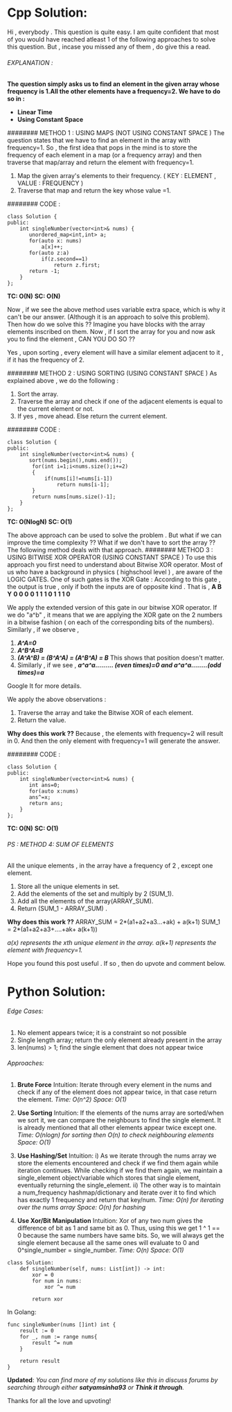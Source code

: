 # Cpp Solution:
Hi , everybody . This question is quite easy. I am quite confident that most of you would have reached atleast 1 of the following approaches to solve this question. But , incase you missed any of them , do give this a read.
###### EXPLANATION :
**The question simply asks us to find an element in the given array whose frequency is 1.All the other elements have a frequency=2. 
We have to do so in :**
* **Linear Time**
* **Using Constant Space**



######## METHOD 1 : USING MAPS (NOT USING CONSTANT SPACE ) 
The question states that we have to find an element in the array with frequency=1. 
So , the first idea that pops in the mind is to store the frequency of each element in a map (or a frequency array) and then traverse that map/array and return the element with frequency=1. 

1. Map the given array's elements to their frequency. ( KEY : ELEMENT , VALUE : FREQUENCY )
2. Traverse that map and return the key whose value =1. 

######## CODE : 
```
class Solution {
public:
    int singleNumber(vector<int>& nums) { 
       unordered_map<int,int> a;
	   for(auto x: nums)
		   a[x]++;
	   for(auto z:a)
		   if(z.second==1)
			   return z.first;
	   return -1;
    }
};
```

**TC: O(N)**
**SC: O(N)**


Now , if we see the above method uses variable extra space, which is why it can't be our answer. 
(Although it is an approach to solve this problem). 
Then how do we solve this ?? 
Imagine you have blocks with the array elements inscribed on them. Now , if I sort the array for you and now ask you to find the element , CAN YOU DO SO ?? 

Yes , upon sorting , every element will have a similar element adjacent to it , if it has the frequency of 2.

######## METHOD 2 : USING SORTING (USING CONSTANT SPACE ) 
As explained above , we do the following :
1. Sort the array. 
2. Traverse the array and check if one of the adjacent elements is equal to the current element or not. 
3. If yes , move ahead. Else return the current element. 

######## CODE : 
```
class Solution {
public:
    int singleNumber(vector<int>& nums) { 
       sort(nums.begin(),nums.end());
        for(int i=1;i<nums.size();i+=2)
        {
            if(nums[i]!=nums[i-1])
                return nums[i-1];
        }
        return nums[nums.size()-1];
    }
};
```

**TC: O(NlogN)**
**SC: O(1)**

The above approach can be used to solve the problem . But what if we can improve the time complexity ??
What if we don't have to sort the array ?? 
The following method deals with that approach. 
######## METHOD 3 : USING BITWISE XOR OPERATOR (USING CONSTANT SPACE ) 
To use this approach you first need to understand about Bitwise XOR operator. 
Most of us who have a background in physics ( highschool level ) , are aware of the LOGIC GATES. 
One of such gates is the XOR Gate : 
According to this gate , the output is true , only if both the inputs are of opposite kind . 
That is , 
					 **A             B                   Y**
					 **0             0                    0**
					 **0             1                    1**
					 **1             0                    1**
					 **1             1                    0**
					 
We apply the extended version of this gate in our bitwise XOR operator. 
If we do "a^b" , it means that we are applying the XOR gate on the 2 numbers in a bitwise fashion ( on each of the corresponding bits of the numbers). 
Similarly , if we observe , 
1.  ***A^A=0***
2.  ***A^B^A=B***
3.  ***(A^A^B) = (B^A^A) = (A^B^A) = B***  This shows that position doesn't matter. 
4.  Similarly , if we see , ***a^a^a......... (even times)=0 and a^a^a........(odd times)=a***

Google It for more details. 

We apply the above observations : 
1. Traverse the array and take the Bitwise XOR of each element. 
2. Return the value. 

**Why does this work ??**
Because , the elements with frequency=2 will result in 0. And then the only element with frequency=1 will generate the answer. 
					 
######## CODE : 
```
class Solution {
public:
    int singleNumber(vector<int>& nums) { 
       int ans=0;
	   for(auto x:nums)
	   ans^=x;
	   return ans;
    }
};
```

**TC: O(N)**
**SC: O(1)**


###### PS : METHOD 4: SUM OF ELEMENTS 
All the unique elements , in the array have a frequency of 2 , except one element. 

1. Store all the unique elements in set. 
2. Add the elements of the set and multiply by 2 (SUM_1). 
3. Add all the elements of the array(ARRAY_SUM). 
4. Return (SUM_1 - ARRAY_SUM) . 

**Why does this work ??**
ARRAY_SUM = 2*(a1+a2+a3...+ak) + a(k+1)
SUM_1 = 2*(a1+a2+a3+....+ak+ a(k+1)) 

*a(x) represents the xth unique element in the array. 
a(k+1) represents the element with frequency=1.*

Hope you found this post useful . If so , then do upvote and comment below.



# Python Solution:

###### Edge Cases:
1. No element appears twice; it is a constraint so not possible
2. Single length array; return the only element already present in the array
3. len(nums) > 1; find the single element that does not appear twice

###### Approaches:
1. **Brute Force**
Intuition:
Iterate through every element in the nums and check if any of the element does not appear twice, in that case return the element.
*Time: O(n^2)
Space: O(1)*

2. **Use Sorting**
Intuition:
If the elements of the nums array are sorted/when we sort it, we can compare the neighbours to find the single element. It is already mentioned that all other elements appear twice except one.
*Time: O(nlogn) for sorting then O(n) to check neighbouring elements
Space: O(1)*

3. **Use Hashing/Set**
Intuition:
i) As we iterate through the nums array we store the elements encountered and check if we find them again while iteration continues. While checking if we find them again, we maintain a single_element object/variable which stores that single element, eventually returning the single_element.
ii) The other way is to maintain a num_frequency hashmap/dictionary and iterate over it to find which has exactly 1 frequency and return that key/num.
*Time: O(n) for iterating over the nums array
Space: O(n) for hashing*

4. **Use Xor/Bit Manipulation**
Intuition:
Xor of any two num gives the difference of bit as 1 and same bit as 0.
Thus, using this we get 1 ^ 1 == 0 because the same numbers have same bits.
So, we will always get the single element because all the same ones will evaluate to 0 and 0^single_number = single_number.
*Time: O(n)
Space: O(1)*

```
class Solution:
    def singleNumber(self, nums: List[int]) -> int:
        xor = 0
        for num in nums:
            xor ^= num
        
        return xor

```

In Golang:

```
func singleNumber(nums []int) int {
    result := 0
    for _, num := range nums{
        result ^= num
    }

    return result
}
```

**Updated**:
*You can find more of my solutions like this in discuss forums by searching through either **satyamsinha93** or **Think it through**.*

Thanks for all the love and upvoting!
